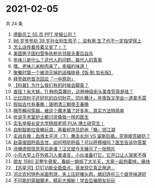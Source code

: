 # 2021-02-05

共 24 条

<!-- BEGIN ZHIHUVIDEO -->
<!-- 最后更新时间 Fri Feb 05 2021 16:07:47 GMT+0800 (CST) -->
1. [德勤员工 55 页 PPT 举报公司？](https://www.zhihu.com/zvideo/1340776484370432000)
1. [86 岁爷爷劝 39 岁孙女别生孩子： 没有用 生了也不一定指望得上](https://www.zhihu.com/zvideo/1340619686455853056)
1. [怎么话传着传着又变了！？](https://www.zhihu.com/zvideo/1340739685681872896)
1. [美国男子因扫雪争执枪杀邻居夫妻后自杀](https://www.zhihu.com/zvideo/1341000800760426496)
1. [年味儿是什么？这代人的问题，每代人的答案](https://www.zhihu.com/zvideo/1340981025904705536)
1. [嘿，老味儿米粉肉来了，幸福的味道！](https://www.zhihu.com/zvideo/1340713644255088640)
1. [聚餐时第一个被消灭掉的话梅排骨【饭·制  加长版】](https://www.zhihu.com/zvideo/1340760054295875584)
1. [拜登政府首次回应「一中原则」](https://www.zhihu.com/zvideo/1340585111608270848)
1. [【科普】为什么我们有的时候会脚臭？](https://www.zhihu.com/zvideo/1340693623009193984)
1. [直径 1 米大锅，11 种肉菜爆炒，这种神级街头美食究竟是啥？](https://www.zhihu.com/zvideo/1340747567454425088)
1. [比红烧肘子还好吃的白切肘花，切片蘸汁，年夜饭又学会一道拿手菜](https://www.zhihu.com/zvideo/1340968438567813120)
1. [假如古代有春晚：唐明清三朝帝王春晚](https://www.zhihu.com/zvideo/1341009483498270721)
1. [棉签瞬间穿越，被这个魔术骗了好多年，其实方法特简单](https://www.zhihu.com/zvideo/1340723948884123648)
1. [听说手术室护士都讨厌像我一样的医生](https://www.zhihu.com/zvideo/1340818003039170560)
1. [实名举报长安大学杨旭老师 PUA 博士研究生！](https://www.zhihu.com/zvideo/1340375543242551297)
1. [自制智能垃圾桶玩具，再看程序员奶爸「桶」领江湖](https://www.zhihu.com/zvideo/1340628991649300480)
1. [实战兵推：血溅太平洋（下）鹰击长剑 VS 宙斯巨盾，究竟能否破防？](https://www.zhihu.com/zvideo/1340643409434939394)
1. [赵英俊因肝癌去世，如何预防肝癌？可以肝移植吗？医生告诉你答案](https://www.zhihu.com/zvideo/1340648247287758848)
1. [涉疆虚假信息背后是谁？汪文斌今天展示了一张照片](https://www.zhihu.com/zvideo/1340762704714403840)
1. [小鸟大早上在外练习人类语言，小伙准备打它，它开口让人哭笑不得](https://www.zhihu.com/zvideo/1340679628441309184)
1. [朋友 1580 买整牛骨架，春姐一锅炖了大半天，大家一起抱着啃，痛快](https://www.zhihu.com/zvideo/1340255399702892544)
1. [【苏星河】钉钉功能全面盘点，竟发现它真正用途…](https://www.zhihu.com/zvideo/1340626952026329088)
1. [河北农村特色米面煎饼，夹上压好猪头肉，媳妇连吃三个直夸味道好](https://www.zhihu.com/zvideo/1340600760602652672)
1. [不可能的穿越魔术，精彩大揭秘！学会后骗朋友玩玩](https://www.zhihu.com/zvideo/1340281464693518336)
<!-- END ZHIHUVIDEO -->
